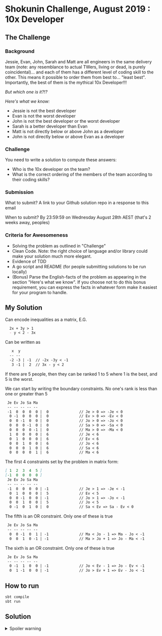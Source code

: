 # Shokunin Challenge, August 2019 : 10x Developer

## The Challenge

### Background

Jessie, Evan, John, Sarah and Matt are all engineers in the same delivery team (note: any resemblance to actual TWers, living or dead, is purely coincidental)... and each of them has a different level of coding skill to the other.  This means it possible to order them from best to... "least best".  Importantly, the best of them is the mythical 10x Developer!!!

*But which one is it?!?*

*Here's what we know:*

- Jessie is not the best developer
- Evan is not the worst developer
- John is not the best developer or the worst developer
- Sarah is a better developer than Evan
- Matt is not directly below or above John as a developer
- John is not directly below or above Evan as a developer

### Challenge

You need to write a solution to compute these answers:

- Who is the 10x developer on the team?
- What is the correct ordering of the members of the team according to their coding skills?

### Submission

What to submit?
A link to your Github solution repo in a response to this email

When to submit?
By 23:59:59 on Wednesday August 28th AEST (that's 2 weeks away, peoples)

### Criteria for Awesomeness

- Solving the problem as outlined in "Challenge"
- Clean Code.  Note: the right choice of language and/or library could make your solution much more elegant.
- Evidence of TDD
- A go script and README (for people submitting solutions to be run locally)
- (Bonus) Parse the English-facts of the problem as appearing in the section "Here's what we know".  If you choose not to do this bonus requirement, you can express the facts in whatever form make it easiest for your program to handle.

## My Solution

Can encode inequalities as a matrix, E.G.

```md
  2x + 3y > 1
  - y < 2 - 3x
```

Can be written as

```md
   x  y
  -- --
  -2 -3 | -1  // -2x -3y < -1
   3 -1 |  2  // 3x - y < 2
```

If there are 5 people, then they can be ranked 1 to 5 where 1 is the best, and 5 is the worst.

We can start by writing the boundary constraints. No one's rank is less than one or greater than 5

```md
 Je Ev Jo Sa Ma
 -- -- -- -- --
 -1  0  0  0  0 |  0              // Je > 0 => -Je < 0
  0 -1  0  0  0 |  0              // Ev > 0 => -Ev < 0
  0  0 -1  0  0 |  0              // Jo > 0 => -Jo < 0
  0  0  0 -1  0 |  0              // Sa > 0 => -Sa < 0
  0  0  0  0 -1 |  0              // Ma > 0 => -Ma < 0
  1  0  0  0  0 |  6              // Je < 6
  0  1  0  0  0 |  6              // Ev < 6
  0  0  1  0  0 |  6              // Jo < 6
  0  0  0  1  0 |  6              // Sa < 6
  0  0  0  0  1 |  6              // Ma < 6
```

The first 4 constraints set by the problem in matrix form:

```md
[ 1  2  3  4  5 ]
[-1  0  0  0  0 ]
 Je Ev Jo Sa Ma
 -- -- -- -- --
 -1  0  0  0  0 | -1              // Je > 1 => -Je < -1
  0  1  0  0  0 |  5              // Ev < 5
  0  0 -1  0  0 | -1              // Jo > 1 => -Jo < -1
  0  0  1  0  0 |  5              // Jo < 5
  0 -1  0  1  0 |  0              // Sa < Ev => Sa - Ev < 0
```

The fifth is an OR constraint. Only one of these is true

```md
 Je Ev Jo Sa Ma
 -- -- -- -- --
  0  0 -1  0  1 | -1              // Ma < Jo - 1 => Ma - Jo < -1
  0  0  1  0 -1 | -1              // Ma > Jo + 1 => Jo - Ma < -1
```

The sixth is an OR constraint. Only one of these is true

```md
 Je Ev Jo Sa Ma
 -- -- -- -- --
  0 -1  1  0  0 | -1              // Jo < Ev - 1 => Jo - Ev < -1
  0  1 -1  0  0 | -1              // Jo > Ev + 1 => Ev - Jo < -1
```

## How to run

```bash
sbt compile
sbt run
```

## Solution

<details>
  <summary>Spoiler warning</summary>
  <ol>
    <li>Sarah</li>
    <li>John</li>
    <li>Jessie</li>
    <li>Evan</li>
    <li>Matt</li>
  </ol>
</details>
